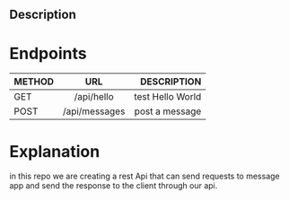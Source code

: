 ## Description

# Endpoints

| METHOD |             URL              |       DESCRIPTION |
| ------ | :--------------------------: | ----------------: |
| GET    |/api/hello                    | test Hello World  |
| POST   |/api/messages                 | post a message    |

# Explanation
in this repo we are creating a rest Api that can send requests to message app and send the response to the client through our api.

